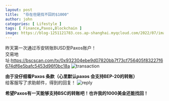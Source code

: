 ```yaml
---
layout: post
title:  "存在但是找不回的$1000"
author: john
categories: [ Lifestyle ]
tags: [ Finance,Paxos,Blockchain ]
image: https://blog-1251121783.cos.ap-shanghai.myqcloud.com/2022/07/image_2022-07-12_02-15-18.png
---
```

昨天第一次通过币安转账BUSD至Paxos账户！  
交易地址:<https://bscscan.com/tx/0x932304ebe9d07820bb7f73cf756405f83227f6674df6e5bafc5453d96f0bc18a>
![transaction](https://blog-1251121783.cos.ap-shanghai.myqcloud.com/2022/07/transaction.png) 

**由于没仔细看Paxos 条款（心里默认paxos 会支持BEP-20的转账）**  
给客服写了求助邮件，得到的回复！
![reply](https://blog-1251121783.cos.ap-shanghai.myqcloud.com/2022/07/image_2022-07-12_02-28-27.png) 

**希望Paxos有一天能够支持BSC的转账吧！也许我的1000美金还能找回！**